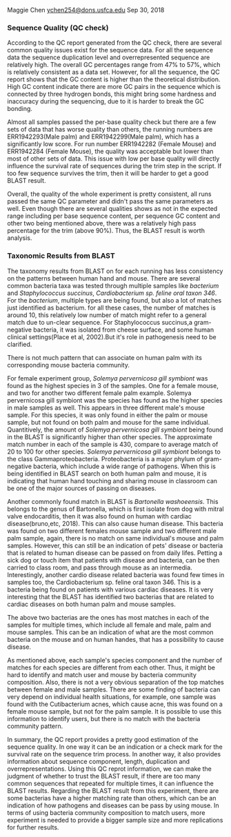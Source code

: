 Maggie Chen
ychen254@dons.usfca.edu
Sep 30, 2018

### Sequence Quality (QC check)
According to the QC report generated from the QC check, there are several common quality issues
exist for the sequence data. For all the sequence data the sequence duplication level
 and overrepresented sequence are relatively high. 
The overall GC percentages range from 47% to 57%, which is relatively consistent as a data set.
However, for all the sequence, the QC report shows that the GC content is higher than 
the theoretical distribution. High GC content indicate there are more GC pairs in the sequence 
which is connected by three hydrogen bonds, 
this might bring some hardness and inaccuracy during the sequencing, due to it is harder to 
break the GC bonding. 

Almost all samples passed the per-base quality check but there are a few sets 
of data that has worse quality than others, the running numbers are 
ERR1942293(Male palm) and ERR1942299(Male palm), which has a significantly low score. For run number 
ERR1942282 (Female Mouse) and ERR1942284 (Female Mouse), the quality was acceptable but lower than
most of other sets of data. This issue with low per base quality will directly
influence the survival rate of sequences during the trim step in the script. 
If too few sequence survives the trim, then it will be harder to get a good BLAST result. 

Overall, the quality of the whole experiment is pretty consistent, all runs passed 
the same QC parameter and didn't pass the same parameters as well. 
Even though there are several qualities shows as not in the expected range including per base sequence content, 
per sequence GC content and other two being mentioned above, 
there was a relatively high pass percentage for the trim (above 90%). Thus, the BLAST result is worth analysis. 

### Taxonomic Results from BLAST 
The taxonomy results from BLAST  on for each running has less consistency on the patterns between human hand and mouse. 
There are several common bacteria taxa was tested through multiple samples
like *bacterium* and *Staphylococcus succinus*, *Cardiobacterium sp. feline oral taxon 346*.
For the *bacterium*, multiple types are being found, but also a lot of matches
just identified as bacterium. for all these cases, the number of matches is around 10,
this relatively low number of match might refer to a general match due to un-clear sequence. 
For Staphylococcus succinus,a gram-negative bacteria, it was isolated from cheese surface, 
and some human clinical settings(Place et al, 2002).But it's role in pathogenesis need to be clarified. 

There is not much pattern that can associate on human palm with its corresponding mouse bacteria community. 

For female experiment group, *Solemya pervernicosa gill symbiont* was found as 
the highest species in 3 of the samples. One for a female mouse, and two for another two different female palm example. 
Solemya pervernicosa gill symbiont was the species has found as the higher species in male samples as well. 
This appears in three different male's mouse sample. For this species, it was only found in 
either the palm or mouse sample, but not found on both palm and mouse for the same individual.
Quantitively, the amount of *Solemya pervernicosa gill symbiont* being found in the BLAST 
is significantly higher than other species. The approximate match number in each of 
the sample is 430, compare to average match of 20 to 100 for other species. 
*Solemya pervernicosa gill symbiont* belongs to the class Gammaproteobacteria. 
Proteobacteria is a major phylum of gram-negative bacteria, which include a wide
range of pathogens. When this is being identified in BLAST search on both human palm
and mouse, it is indicating that human hand touching and sharing mouse in classroom
can be one of the major sources of passing on diseases. 

Another commonly found match in BLAST is *Bartonella washoeensis*. This belongs 
to the genus of Bartonella, which is first isolate from dog with mitral valve endocarditis, 
then it was also found on human with cardiac disease(bruno,etc, 2018). This can also cause human disease. 
This bacteria was found on two different females mouse sample and two different male palm sample,
again, there is no match on same individual's mouse and palm samples. However, this can still be an indication of 
pets' disease or bacteria that is related to human disease can be passed on from daily lifes. Petting a sick dog or touch 
item that patients with disease and bacteria, can be then carried to class room, and pass through mouse as an intermedia.  
Interestingly, another cardio disease related bacteria was found few times in samples too, 
the Cardiobacterium sp. feline oral taxon 346. This is a bacteria being found on patients with various cardiac diseases. 
It is very interesting that the BLAST has identified two bacterias that are related to cardiac diseases on both human palm and mouse samples. 

The above two bacterias are the ones has most matches in each of the samples for multiple times, which include all female and male,
palm and mouse samples. This can be an indication of what are the most common bacteria on the mouse and on human handes,
that has a possibility to cause disease. 

As mentioned above, each sample's species component and the number of matches for each species are different from each other. 
Thus, it might be hard to identify and match user and mouse by bacteria community composition. 
Also, there is not a very obvious separation of the top matches between female and male samples. 
There are some finding of bacteria can very depend on individual health situations, 
for example, one sample was found with the Cutibacterium acnes,
which cause acne, this was found on a female mouse sample, 
but not for the palm sample. It is possible to use this information to identify users,
but there is no match with the bacteria community pattern. 

In summary, the QC report provides a pretty good estimation of the sequence quality. 
In one way it can be an indication or a check mark for the survival rate 
on the sequence trim process. In another way, it also provides information about sequence component, 
length, duplication and overrepresentations. Using this QC reprot
information, we can make the judgment of whether to trust the BLAST result, 
if there are too many common sequences that repeated for multiple times, it can influence
the BLAST results. Regarding the BLAST result from this experiment,
there are some bacterias have a higher matching rate than others, which can be an indication of
how pathogens and diseases can be pass by using mouse. In terms of using bacteria community composition to match users,
more experiment is needed to provide a bigger sample size and more replications for further results. 
